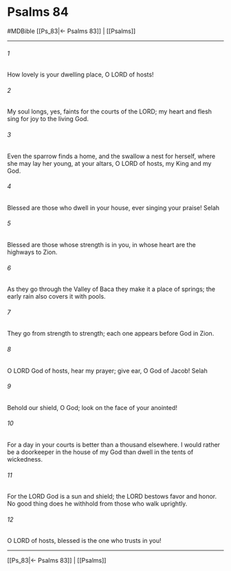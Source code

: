 # Psalms 84
#MDBible
[[Ps_83|← Psalms 83]] | [[Psalms]]

***

###### 1 
How lovely is your dwelling place, O LORD of hosts! 

###### 2 
My soul longs, yes, faints for the courts of the LORD; my heart and flesh sing for joy to the living God. 

###### 3 
Even the sparrow finds a home, and the swallow a nest for herself, where she may lay her young, at your altars, O LORD of hosts, my King and my God. 

###### 4 
Blessed are those who dwell in your house, ever singing your praise! Selah 

###### 5 
Blessed are those whose strength is in you, in whose heart are the highways to Zion. 

###### 6 
As they go through the Valley of Baca they make it a place of springs; the early rain also covers it with pools. 

###### 7 
They go from strength to strength; each one appears before God in Zion. 

###### 8 
O LORD God of hosts, hear my prayer; give ear, O God of Jacob! Selah 

###### 9 
Behold our shield, O God; look on the face of your anointed! 

###### 10 
For a day in your courts is better than a thousand elsewhere. I would rather be a doorkeeper in the house of my God than dwell in the tents of wickedness. 

###### 11 
For the LORD God is a sun and shield; the LORD bestows favor and honor. No good thing does he withhold from those who walk uprightly. 

###### 12 
O LORD of hosts, blessed is the one who trusts in you! 

***

[[Ps_83|← Psalms 83]] | [[Psalms]]

